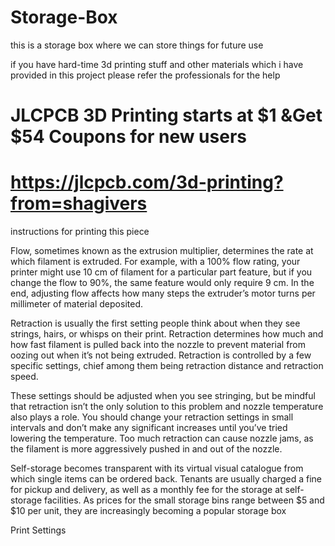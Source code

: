 # Storage-Box
 
this is a storage box where we can store things for future use

if you have hard-time 3d printing stuff and other materials which i have provided in this
project please refer the professionals for the help

# JLCPCB 3D Printing starts at $1 &Get $54 Coupons for new users
# https://jlcpcb.com/3d-printing?from=shagivers

instructions for printing this piece

Flow, sometimes known as the extrusion multiplier, determines the rate at which filament is extruded. For example, with a 100% flow rating, your printer might use 10 cm of filament for a particular part feature, but if you change the flow to 90%, the same feature would only require 9 cm. In the end, adjusting flow affects how many steps the extruder’s motor turns per millimeter of material deposited.

Retraction is usually the first setting people think about when they see strings, hairs, or whisps on their print. Retraction determines how much and how fast filament is pulled back into the nozzle to prevent material from oozing out when it’s not being extruded. Retraction is controlled by a few specific settings, chief among them being retraction distance and retraction speed.

These settings should be adjusted when you see stringing, but be mindful that retraction isn’t the only solution to this problem and nozzle temperature also plays a role. You should change your retraction settings in small intervals and don’t make any significant increases until you’ve tried lowering the temperature. Too much retraction can cause nozzle jams, as the filament is more aggressively pushed in and out of the nozzle.

Self-storage becomes transparent with its virtual visual catalogue from which single items can be ordered back. Tenants are usually charged a fine for pickup and delivery, as well as a monthly fee for the storage at self-storage facilities. As prices for the small storage bins range between $5 and $10 per unit, they are increasingly becoming a popular storage box

Print Settings

